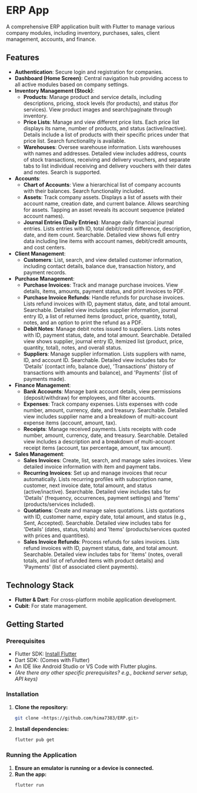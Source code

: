 # ERP App

A comprehensive ERP application built with Flutter to manage various company modules, including inventory, purchases, sales, client management, accounts, and finance.

## Features

*   **Authentication**: Secure login and registration for companies.
*   **Dashboard (Home Screen)**: Central navigation hub providing access to all active modules based on company settings.
*   **Inventory Management (Stock)**:
    *   **Products**: Manage product and service details, including descriptions, pricing, stock levels (for products), and status (for services). View product images and search/paginate through inventory.
    *   **Price Lists**: Manage and view different price lists. Each price list displays its name, number of products, and status (active/inactive). Details include a list of products with their specific prices under that price list. Search functionality is available.
    *   **Warehouses**: Oversee warehouse information. Lists warehouses with names and addresses. Detailed view includes address, counts of stock transactions, receiving and delivery vouchers, and separate tabs to list individual receiving and delivery vouchers with their dates and notes. Search is supported.
*   **Accounts**:
    *   **Chart of Accounts**: View a hierarchical list of company accounts with their balances. Search functionality included.
    *   **Assets**: Track company assets. Displays a list of assets with their account name, creation date, and current balance. Allows searching for assets. Tapping an asset reveals its account sequence (related account names).
    *   **Journal Entries (Daily Entries)**: Manage daily financial journal entries. Lists entries with ID, total debit/credit difference, description, date, and item count. Searchable. Detailed view shows full entry data including line items with account names, debit/credit amounts, and cost centers.
*   **Client Management**:
    *   **Customers**: List, search, and view detailed customer information, including contact details, balance due, transaction history, and payment records.
*   **Purchase Management**:
    *   **Purchase Invoices**: Track and manage purchase invoices. View details, items, amounts, payment status, and print invoices to PDF.
    *   **Purchase Invoice Refunds**: Handle refunds for purchase invoices. Lists refund invoices with ID, payment status, date, and total amount. Searchable. Detailed view includes supplier information, journal entry ID, a list of returned items (product, price, quantity, total), notes, and an option to print the refund as a PDF.
    *   **Debit Notes**: Manage debit notes issued to suppliers. Lists notes with ID, payment status, date, and total amount. Searchable. Detailed view shows supplier, journal entry ID, itemized list (product, price, quantity, total), notes, and overall status.
    *   **Suppliers**: Manage supplier information. Lists suppliers with name, ID, and account ID. Searchable. Detailed view includes tabs for 'Details' (contact info, balance due), 'Transactions' (history of transactions with amounts and balance), and 'Payments' (list of payments made).
*   **Finance Management**:
    *   **Bank Accounts**: Manage bank account details, view permissions (deposit/withdraw) for employees, and filter accounts.
    *   **Expenses**: Track company expenses. Lists expenses with code number, amount, currency, date, and treasury. Searchable. Detailed view includes supplier name and a breakdown of multi-account expense items (account, amount, tax).
    *   **Receipts**: Manage received payments. Lists receipts with code number, amount, currency, date, and treasury. Searchable. Detailed view includes a description and a breakdown of multi-account receipt items (account, tax percentage, amount, tax amount).
*   **Sales Management**:
    *   **Sales Invoices**: Create, list, search, and manage sales invoices. View detailed invoice information with item and payment tabs.
    *   **Recurring Invoices**: Set up and manage invoices that recur automatically. Lists recurring profiles with subscription name, customer, next invoice date, total amount, and status (active/inactive). Searchable. Detailed view includes tabs for 'Details' (frequency, occurrences, payment settings) and 'Items' (products/services included).
    *   **Quotations**: Create and manage sales quotations. Lists quotations with ID, customer name, expiry date, total amount, and status (e.g., Sent, Accepted). Searchable. Detailed view includes tabs for 'Details' (dates, status, totals) and 'Items' (products/services quoted with prices and quantities).
    *   **Sales Invoice Refunds**: Process refunds for sales invoices. Lists refund invoices with ID, payment status, date, and total amount. Searchable. Detailed view includes tabs for 'Items' (notes, overall totals, and list of refunded items with product details) and 'Payments' (list of associated client payments).

## Technology Stack

*   **Flutter & Dart**: For cross-platform mobile application development.
*   **Cubit**: For state management.
    
## Getting Started

### Prerequisites

*   Flutter SDK: [Install Flutter](https://flutter.dev/docs/get-started/install)
*   Dart SDK: (Comes with Flutter)
*   An IDE like Android Studio or VS Code with Flutter plugins.
*   *(Are there any other specific prerequisites? e.g., backend server setup, API keys)*

### Installation

1.  **Clone the repository:**
    ```bash
    git clone <https://github.com/hima7383/ERP.git>
    ```
2.  **Install dependencies:**
    ```bash
    flutter pub get
    ```

### Running the Application

1.  **Ensure an emulator is running or a device is connected.**
2.  **Run the app:**
    ```bash
    flutter run
    ```
    
